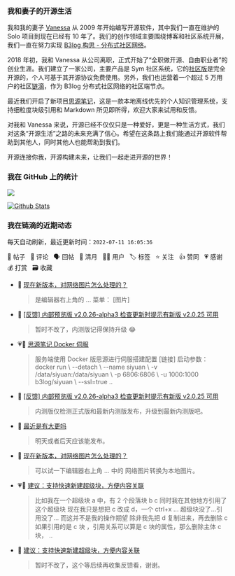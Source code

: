 ### 我和妻子的开源生活

我和我的妻子 [Vanessa](https://github.com/Vanessa219) 从 2009 年开始编写开源软件，其中我们一直在维护的 Solo 项目到现在已经有 10 年了。我们的创作领域主要围绕博客和社区系统开展，我们一直在努力实现 [B3log 构思 - 分布式社区网络](https://ld246.com/article/1546941897596)。

2018 年初，我和 Vanessa 从公司离职，正式开始了“全职做开源、自由职业者”的创业生涯。我们建立了一家公司，主要产品是 Sym 社区系统，它的[社区版](https://github.com/88250/symphony)是完全开源的，个人可基于其开源协议免费使用。另外，我们也运营着一个超过 5 万用户的社区[链滴](https://ld246.com)，作为 B3log 分布式社区网络的社区端节点。

最近我们开启了新项目[思源笔记](https://github.com/siyuan-note/siyuan)，这是一款本地离线优先的个人知识管理系统，支持细粒度块级引用和 Markdown 所见即所得，欢迎大家来试用和反馈。

对我和 Vanessa 来说，开源已经不仅仅只是一种爱好，更是一种生活方式，我们对这条“开源生活”之路的未来充满了信心。希望在这条路上我们能通过开源软件帮助到其他人，同时其他人也能帮助到我们。

开源连接你我，开源构建未来，让我们一起走进开源的世界！

### 我在 GitHub 上的统计

<a title="Hits" target="_blank" href="https://github.com/88250/88250"><img src="https://hits.b3log.org/88250/88250.svg"></a>

[![Github Stats](https://github-readme-stats.vercel.app/api?username=88250&theme=tokyonight&show_icons=true)](https://github.com/88250)

<!--events start -->

### 我在链滴的近期动态

每天自动刷新，最近更新时间：`2022-07-11 16:05:36`

📝 帖子 &nbsp; 💬 评论 &nbsp; 🗣 回帖 &nbsp; 🌙 清月 &nbsp; 👨‍💻 用户 &nbsp; 🏷️ 标签 &nbsp; ⭐️ 关注 &nbsp; 👍 赞同 &nbsp; 💗 感谢 &nbsp; 💰 打赏 &nbsp; 🗃 收藏

* 💬 [现在新版本，对网络图片怎么处理的？](https://ld246.com/article/1657513097748/comment/1657519242080#comments)

  > 是编辑器右上角的 ... 菜单： [图片]
* 💬 [[反馈] 内部预览版 v2.0.26-alpha3 检查更新时提示有新版 v2.0.25 可用](https://ld246.com/article/1657515375599/comment/1657519192971#comments)

  > 暂时不改了，内测版记得保持升级 😂
* 💗📝 [思源笔记 Docker 伺服](https://ld246.com/article/1657460219441)

  > 服务端使用 Docker 版思源进行伺服搭建配置 [链接] 启动参数： docker run \ --detach \ --name siyuan \ -v /data/siyuan:/data/siyuan \ -p 6806:6806 \ -u 1000:1000 b3log/siyuan \ --ssl=true ..
* 💬 [[反馈] 内部预览版 v2.0.26-alpha3 检查更新时提示有新版 v2.0.25 可用](https://ld246.com/article/1657515375599/comment/1657515934214#comments)

  > 内测版仅检测正式版和最新内测版发布，升级到最新内测版吧。
* 💬 [最近是有大更吗](https://ld246.com/article/1657511466908/comment/1657514494415#comments)

  > 明天或者后天应该能发布。
* 💬 [现在新版本，对网络图片怎么处理的？](https://ld246.com/article/1657513097748/comment/1657513386249#comments)

  > 可以试一下编辑器右上角 ... 中的 网络图片转换为本地图片。
* 💗💬 [建议：支持快速新建超级块，方便内容关联](https://ld246.com/article/1657469712955/comment/1657509859287#comments)

  > 比如我在一个超级块 a 中，有 2 个段落块 b c 同时我在其他地方引用了这个超级块 现在我只是想把 c 改成 d，一个 ctrl+x ... 超级块没了...引用没了... 而这并不是我的操作期望 除非我先把 d 复制进来，再去删除 c 如果引用的是 c 块 ，引用关系可以算是 c 块的属性，那么删除主体 c 块， ..
* 💬 [建议：支持快速新建超级块，方便内容关联](https://ld246.com/article/1657469712955/comment/1657512326357#comments)

  > 暂时不改了，这个等后续再收集反馈看，谢谢。


<!--events end -->

